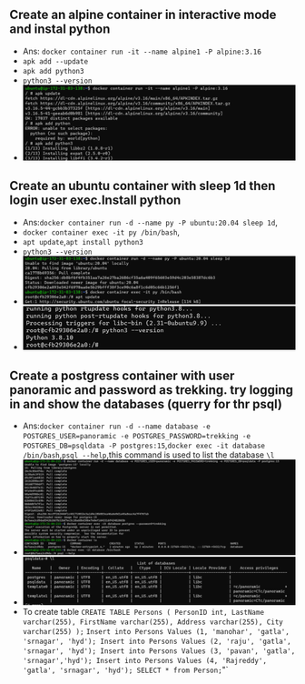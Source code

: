 Create an alpine container in interactive mode and instal python 
------------------------------------------------------------------
  * Ans: `docker container run -it --name alpine1 -P alpine:3.16` 
  *  `apk add --update`
  *  `apk add python3` 
  *  `python3 --version`
  * ![preview](images/docker1.png)
  
Create an ubuntu container with sleep 1d then login user exec.Install python
----------------------------------------------------------------------------
  * Ans:`docker container run -d --name py -P ubuntu:20.04 sleep 1d`,
  * `docker container exec -it py /bin/bash`,
  * `apt update`,`apt install python3` 
  * `python3 --version`
  * ![preview](images/docker2.png)
  * ![preview](images/docker3.png)

Create a postgress container with user panoramic and password as trekking. try logging in and show the databases (querry for thr psql)
--------------------------------------------------------------------------------------------------------------------------------------
  * Ans:`docker container run -d --name database -e POSTGRES_USER=panoramic -e POSTGRES_PASSWORD=trekking -e POSTGRES_DB=psqldata -P postgres:15`,`docker exec -it database /bin/bash`,`psql --help`,this command is used to list the database `\l`
  * ![preview](images/docker4.png)
  * ![preview](images/docker5.png)
  * To create table `CREATE TABLE Persons (
    PersonID int,
    LastName varchar(255),
    FirstName varchar(255),
    Address varchar(255),
    City varchar(255)
);`
`Insert into Persons Values (1, 'manohar', 'gatla', 'srnagar', 'hyd'); Insert into Persons Values (2, 'raju', 'gatla', 'srnagar', 'hyd'); Insert into Persons Values (3, 'pavan', 'gatla', 'srnagar','hyd'); Insert into Persons Values (4, 'Rajreddy', 'gatla', 'srnagar', 'hyd');
SELECT * from Person;`"`